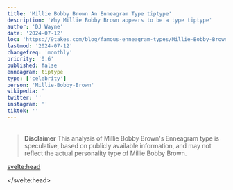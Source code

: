```yaml
---
title: 'Millie Bobby Brown An Enneagram Type tiptype'
description: 'Why Millie Bobby Brown appears to be a type tiptype'
author: 'DJ Wayne'
date: '2024-07-12'
loc: 'https://9takes.com/blog/famous-enneagram-types/Millie-Bobby-Brown'
lastmod: '2024-07-12'
changefreq: 'monthly'
priority: '0.6'
published: false
enneagram: tiptype
type: ['celebrity']
person: 'Millie-Bobby-Brown'
wikipedia: ''
twitter: ''
instagram: ''
tiktok: ''
---
```


<!--
    childhood and upbringing
    first big success
    style habits and quirks that relate to their personality type
    stressful moments in their life and how they handled them
    comfort- moments in their life where they are doing well and killing it
-->
<!-- // keywords:  -->

<script>
	// import  PopCard  from "$lib/components/atoms/PopCard.svelte";
</script>

<div
	style="display: flex;
    justify-content: center;
    margin: 1rem 0;
	"
>
	<!-- <PopCard
		image={`/types/tiptypes/${'Millie-Bobby-Brown'}.webp`}
		enneagramType={tiptype}
		showIcon={false}
		displayText="Millie Bobby Brown"
		subtext=""
	/> -->
</div>

> **Disclaimer** This analysis of Millie Bobby Brown's Enneagram type is speculative, based on publicly available information, and may not reflect the actual personality type of Millie Bobby Brown.

<p class="firstLetter"></p>

<svelte:head>

<script type="application/ld+json">

</script>

</svelte:head>

<style lang="scss"></style>
